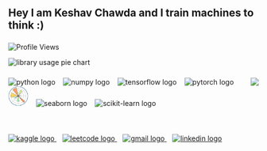 <h2 align="left">Hey I am Keshav Chawda and I train machines to think :)</h2>

###

<p align="left">
  <img src="https://komarev.com/ghpvc/?username=ketchuphhere&style=flat-square&color=blue" alt="Profile Views"/>
</p>

  <!-- Replaced language graph with a custom pie chart -->
  <img src="https://quickchart.io/chart?c={type:'pie',data:{labels:['Pandas','NumPy','TensorFlow','PyTorch','Matplotlib','Scikit-learn','Seaborn'],datasets:[{data:[30,20,15,10,10,10,5]}]},options:{plugins:{legend:{position:'right'}}}}" height="150" alt="library usage pie chart" />
</div>
&nbsp;&nbsp;
&nbsp;&nbsp;

###

<img align="right" height="150" src="https://media1.giphy.com/media/v1.Y2lkPTc5MGI3NjExdjA1MmtkMjU4eWhjaGR5OHpjOGV2cHN3cHl1aWVxM25sMzlyZ3YzYSZlcD12MV9pbnRlcm5hbF9naWZfYnlfaWQmY3Q9Zw/x6bMh4jZvucEWSOGDW/giphy.gif"  />

###


<div align="left">
  <img src="https://cdn.jsdelivr.net/gh/devicons/devicon/icons/python/python-original.svg" height="40" alt="python logo" />
  &nbsp;&nbsp;
  <img src="https://cdn.jsdelivr.net/gh/devicons/devicon/icons/numpy/numpy-original.svg" height="40" alt="numpy logo" />
  &nbsp;&nbsp;
  <img src="https://cdn.jsdelivr.net/gh/devicons/devicon/icons/tensorflow/tensorflow-original.svg" height="40" alt="tensorflow logo" />
  &nbsp;&nbsp;
  <img src="https://cdn.jsdelivr.net/gh/devicons/devicon/icons/pytorch/pytorch-original.svg" height="40" alt="pytorch logo" />
  &nbsp;&nbsp;
  <img src="https://raw.githubusercontent.com/devicons/devicon/master/icons/matplotlib/matplotlib-original.svg" height="40" alt="matplotlib logo" />
  &nbsp;&nbsp;
  <img src="https://seaborn.pydata.org/_static/logo-wide-lightbg.svg" height="40" alt="seaborn logo" />
  &nbsp;&nbsp;
  <img src="https://upload.wikimedia.org/wikipedia/commons/0/05/Scikit_learn_logo_small.svg" height="40" alt="scikit-learn logo" />
</div>

&nbsp;&nbsp;

###


<div align="left">
  <a href="https://www.kaggle.com/keshavchawda" target="_blank">
    <img src="https://img.shields.io/badge/Kaggle-20BEFF?style=for-the-badge&logo=kaggle&logoColor=white" height="35" alt="kaggle logo" />
  </a>
  &nbsp;&nbsp;
  <a href="https://leetcode.com/u/ketchup__/" target="_blank">
    <img src="https://img.shields.io/badge/LeetCode-FFA116?style=for-the-badge&logo=leetcode&logoColor=black" height="35" alt="leetcode logo" />
  </a>
  &nbsp;&nbsp;
  <a href="mailto:ketchuphhere@gmail.com" target="_blank">
    <img src="https://img.shields.io/static/v1?message=Gmail&logo=gmail&label=&color=D14836&logoColor=white&labelColor=&style=for-the-badge" height="35" alt="gmail logo" />
  </a>
  &nbsp;&nbsp;
  <a href="https://www.linkedin.com/in/keshav-chawda-471a54275/" target="_blank">
    <img src="https://img.shields.io/static/v1?message=LinkedIn&logo=linkedin&label=&color=0077B5&logoColor=white&labelColor=&style=for-the-badge" height="35" alt="linkedin logo" />
  </a>
</div>

#####

<br clear="both">

